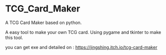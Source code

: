 # TCG_Card_Maker
A TCG Card Maker based on python.

A easy tool to make your own TCG card. Using pygame and tkinter to make this tool.

you can get exe and detailed on : https://jingshing.itch.io/tcg-card-maker
